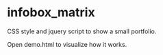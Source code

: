 # infobox_matrix
CSS style and jquery script to show a small portfolio.

Open demo.html to visualize how it works.
